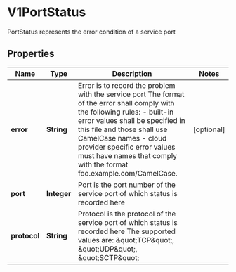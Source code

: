 

# V1PortStatus

PortStatus represents the error condition of a service port
## Properties

Name | Type | Description | Notes
------------ | ------------- | ------------- | -------------
**error** | **String** | Error is to record the problem with the service port The format of the error shall comply with the following rules: - built-in error values shall be specified in this file and those shall use   CamelCase names - cloud provider specific error values must have names that comply with the   format foo.example.com/CamelCase. |  [optional]
**port** | **Integer** | Port is the port number of the service port of which status is recorded here | 
**protocol** | **String** | Protocol is the protocol of the service port of which status is recorded here The supported values are: \&quot;TCP\&quot;, \&quot;UDP\&quot;, \&quot;SCTP\&quot; | 



